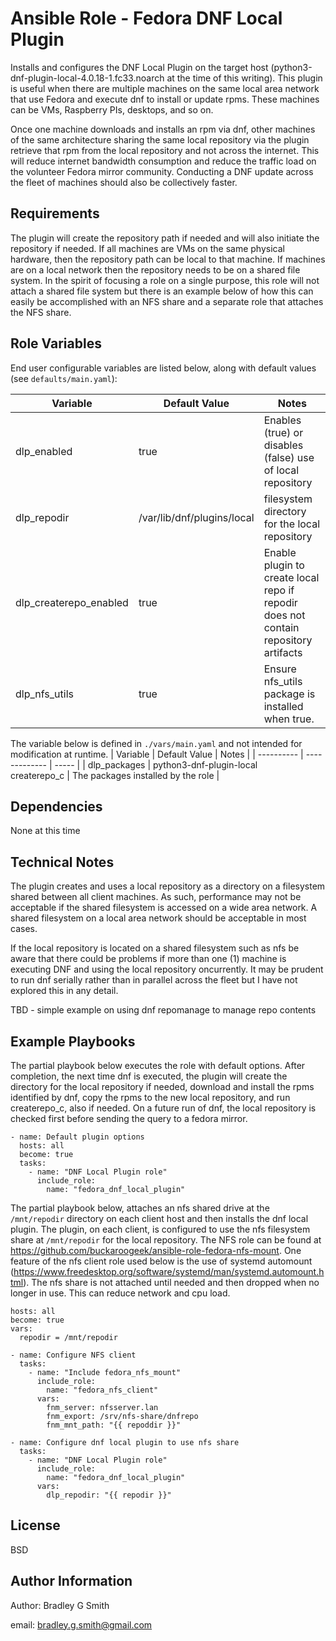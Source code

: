 Ansible Role - Fedora DNF Local Plugin
=========

Installs and configures the DNF Local Plugin on the target host (python3-dnf-plugin-local-4.0.18-1.fc33.noarch at the time of this writing). This plugin is useful when there are multiple machines on the same local area network that use Fedora and execute dnf to install or update rpms. These machines can be VMs, Raspberry PIs, desktops, and so on. 

Once one machine downloads and installs an rpm via dnf, other machines of the same architecture sharing the same local repository via the plugin retrieve that rpm from the local repository and not across the internet. This will reduce internet bandwidth consumption and reduce the traffic load on the volunteer Fedora mirror community. Conducting a DNF update across the fleet of machines should also be collectively faster.

Requirements
------------

The plugin will create the repository path if needed and will also initiate the repository if needed. If all machines are VMs on the same physical hardware, then the repository path can be local to that machine. If machines are on a local network then the repository needs to be on a shared file system. In the spirit of focusing a role on a single purpose, this role will not attach a shared file system but there is an example below of how this can easily be accomplished with an NFS share and a separate role that attaches the NFS share.

Role Variables
--------------

End user configurable variables are listed below, along with default values (see `defaults/main.yaml`):

| Variable   | Default Value | Notes |
| ---------- | ------------- | ----- |
| dlp_enabled | true | Enables (true) or disables (false) use of local repository |
| dlp_repodir | /var/lib/dnf/plugins/local | filesystem directory for the local repository |
| dlp_createrepo_enabled | true    | Enable plugin to create local repo if repodir does not contain repository artifacts |
| dlp_nfs_utils | true    | Ensure nfs_utils package is installed when true. |

The variable below is defined in `./vars/main.yaml` and not intended for modification at runtime.
| Variable   | Default Value | Notes |
| ---------- | ------------- | ----- |
| dlp_packages | python3-dnf-plugin-local<br>createrepo_c | The packages installed by the role |

Dependencies
------------

None at this time

Technical Notes
---------------

The plugin creates and uses a local repository as a directory on a filesystem shared between all client machines. As such, performance may not be acceptable if the shared filesystem is accessed on a wide area network. A shared filesystem on a local area network should be acceptable in most cases. 

If the local repository is located on a shared filesystem such as nfs be aware that there could be problems if more than one (1) machine is executing DNF and using the local repository oncurrently. It may be prudent to run dnf serially rather than in parallel across the fleet but I have not explored this in any detail.

TBD - simple example on using dnf repomanage to manage repo contents

Example Playbooks
----------------

The partial playbook below executes the role with default options. After completion, the next time dnf is executed, the plugin will create the directory for the local repository if needed, download and install the rpms identified by dnf, copy the rpms to the new local repository, and run createrepo_c, also if needed. On a future run of dnf, the local repository is checked first before sending the query to a fedora mirror. 
```
- name: Default plugin options
  hosts: all
  become: true
  tasks:
    - name: "DNF Local Plugin role"
      include_role:
        name: "fedora_dnf_local_plugin"
```

The partial playbook below, attaches an nfs shared drive at the `/mnt/repodir` directory on each client host and then installs the dnf local plugin. The plugin, on each client, is configured to use the nfs filesystem share at `/mnt/repodir` for the local repository. The NFS role can be found at https://github.com/buckaroogeek/ansible-role-fedora-nfs-mount. One feature of the nfs client role used below is the use of systemd automount (https://www.freedesktop.org/software/systemd/man/systemd.automount.html). The nfs share is not attached until needed and then dropped when no longer in use. This can reduce network and cpu load.

```
hosts: all
become: true
vars:
  repodir = /mnt/repodir

- name: Configure NFS client
  tasks:
    - name: "Include fedora_nfs_mount"
      include_role:
        name: "fedora_nfs_client"
      vars:
        fnm_server: nfsserver.lan
        fnm_export: /srv/nfs-share/dnfrepo
        fnm_mnt_path: "{{ repoddir }}"

- name: Configure dnf local plugin to use nfs share
  tasks:
    - name: "DNF Local Plugin role"
      include_role:
        name: "fedora_dnf_local_plugin"
      vars:
        dlp_repodir: "{{ repodir }}"
```

License
-------

BSD

Author Information
------------------

Author: Bradley G Smith

email: bradley.g.smith@gmail.com
